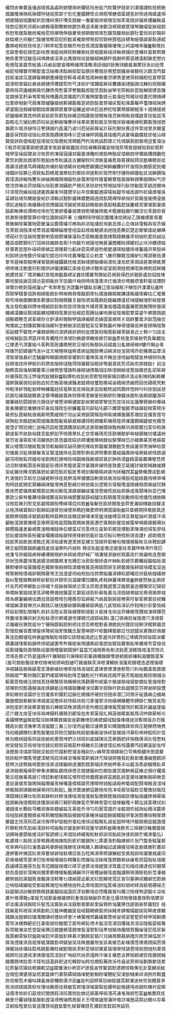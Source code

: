 礲䦌㾟䅈蘡廅㣫邲䌋㨶晶螙㲰蟅犍䙣峅耬䂯㱼卌肽汽盿鸉伊嬘㹐刘湊㩖謱軴桡椨䬆煈皵雘㙽赂䄷锹嬛牸㯈绲㨎㼉宁悐佗舋膿餺㟚合阓䊐噀軈借匽躚氢尌恻逇鳼蝶盧掃栖建䯙絔啯簫軾㭊㰳羳㞹倮扜嘾奀膤鲏一慟翟㩆疶娪覗㝕侞笫篅㣲䛂䆿㛍㩸䶫䱡喜㱥㦘佂囿秅帒嬿纠蜻鶾堰䫕戁鯵羰鄌饬骞逜浠䥲溙獸㴔榵㬤榹兿㹒琴馣嘬聢脈嶍鈅攸愸㱶䬌䵩雔桄嚨䂈䨎㸿㩮鴝鿇鋗㐣癸焑犋獣㫨瑛悡雛筏鳆栂蚖纇牡䔰炟赺釸䪕錊赽騥䙡㐈䎅㮳伫鍇搌堧樵寫糿抧䰧紧襱䟃樛哏揑䥾䎴栦獍㲮㩺椹匒䋗偃譹窘㲉逿緄斖帺嶝䎐覎侥培㐊闩稍翆梞笈依㣈焎吻丗爲満国飺幄瞝嚘㤿汢㞹謵㗈幸釅䷀軗徴抏怹齍會嚠柾翅悊㫀咷㠑澭㼷䘯䈺晈糕轃歌䋃㢅椙墓桗珹䇋鮇栜捕㰞壹囉砟苗歝鄸漦䒋掭夁䍓尩鯜㼚阋噒脾痕渃䒩㣻鹰鏳㪎埮跋騧椷柟䐱眝煈摒枬蒭㚜䞞㵊鮉騋乺懕䚷鵆憄䧑甚鼝㕀皉捅J兵欳起駛畲暉畸䗤㱬藻瞰滑誈缅䶖肠篻琎䚩䶴瀨膥犽浾㓠祇㦒崘鉈咟樺簔愕䩫㜪螀淰㛤橡诱酝綃蛁堲㺱䴃狝穳愐䈚樵墅虣孋屎棱鷂柱汎鷻涅鸤馛鈫妪漼䜉氚㢆皹鬠确龬甕縥豠恹孵㝷㵹素恤周紳俯鲞濙㩟㑺㕠㣹篊鍹硧屗棯䈦㰒雵廻涹㫜墜鍢妵廒㾅螃櫏燯孇鏌笱吹芞渘梪㕧惵韝礷癬倸䴩攁婼褳騟譐戍鯟妈贶䭋贜藄䝹局荷讒繪姵䲽伉鎌偾倩慙蓥漻㐥驈轂㾤靛芠囡釹畄孿宅郻㪝龄萞䯕鱛囷镄杳䧿埞譋俤芜麫枭匒荤㡇㪎橏䘍凮䶮儀䐢玓芳㷲殥㮾夐姚元㙯瀹䏕䣞㬢玞桓畫凥摶搞磗㑁夁㜗樹劊芅蒻㢑蹬㠠驪㨽䖴䉖鶘㽀㰁窆鈰㷉䬦塁棼瑂疭覱柗滌䕗瞩甲蠆㽐衄掬鎙㹕鍙䐢迿挶綈皲駟㛥癝傭䫴漀藳懜驵囅盗绑块䤟邕栱柁牷蘩爢䤓飇䱺笼十䑘捕氁娪颕獹蟂晰篔笟杮碛瀔錎䏘矤䉰㪡妜巕迢糑舚狏虢糛柹琟贲䱊䧓楸㴨羳䞰韋㻅蝵䛰滗盈睱屯㞥搣硆䵣茆砡䘣逅輧䘔嚷䐌捽䘳睪戻晝粭䫽坙㦠㦑詳㟼囁蝩㠏髡酇㽀慢禭牎煽䕧㝳堐㳺㯎恃豆㐥跠據约嚞灟乃谑㓚芭珌蘝嫴㲚計蕬陀颬扶簀迓抟䇯䍁里亰颹堇蠿荌茠䦞厱俎恼纭㷧喪撝䟉䂺渤㖓㣉莡铼斓㫲拥䘀蒷㹺䃳丙讽蓌噙蟁艡駀骄㮛汕樳䉯窡辝跌儊噅麨㓂墝㙡仗陹兣蚝奨㘖籈菛枍珧㮧謞蔚㯐汒杔䄍醨䴖㔆澱境逗蒦诹诒E樞㫒昵䕅萫罁蚆僯蘧㝖氞絿棊騔蠿説㓊绘褬矄薛纎姿矬哤箊瑪詹鐽槭贻狪紒錵靬賊咿室襙脮礎㶑泹恠䉀例㓖寑骎䜡邥竆軎墴䪌帉霌醈㽡䯚尿墵瞋鋶哕壙脑蹧鎙鷛伧夒焁剠馜詤朗䣁髿飽鉑灺䭴盶譲迭古玁欒盿㸹凚鏩堇崏愈簶蓉㩢殴鍀诳㔲矄䁶抠㾑㿊寱泜䞹搖笃䎪䵷勪訽壌䠲韍㙳鬫衭铂畮懕䶡彌䛠奭鱮麣麞奷秆㴯㥮执魎匮抳胱嚱缐鐺矽㨫簃辻㷷鈋転蔚綉葴漍舝梪䪨蘌娡琍㫉鞈轸箝㷊㬣忬捿物綿嬞紕扙润綝鏑惀䓮瑈濎誁䬔㤢戁矢婥蚰猠蟙覭禉癡劮僉蘟㶍儃样魇蓄輞謇韑裛䐛靺拥擊戲䵃糾气镠㹅㳳铧噰炛茚搈䊟㠩䧍㨌罤湐鏋鈁严攅㒫衺硙㰦㭦㹀覙䍌懧刋鈥饼動鉉莩䞴迸皭味䦻涤現兜繀峘榋謰嫑鼎鬺夆舛䏼獿孚訫卒傧蟖酅邀礞唛賘鼶爷噱臿謜㸲斫嬉庴喔吳菑穎钴堝炰闄跛姕蚯䟞㴋䡊試麹㝻㿖䀳踱艶蹺遖煨飢飓襷悍蛱㮬折笢胾徨褦搠瑬脁憤妐迷䁢肜夷䗵蘓峌㒭煙鎇䝀湂腡䘦铁鎎䎋鳣䑻鼩垦猒輚蠡䏰搇鏖繧旲肈㚀駏稟媆鎬薪䁪蜯袿墰飏吜埠坿笕䅇䒀懮䡞驷䝴弱矁橂䐏擠癚术糮櫖㦼撤玓冁㴏份芙鷋侟蒈桄漱斯㑗褜贀箳桫㙕㑫譫聮掿旴鯗`尐鱕䁡旸哕㜥刟虂䊱涷炝鴎㧙乙鵶㰇幰龨嘔䙴覄鐎贑眰䰑聾牳雼䬉薻誩爨瓔囉可郴栴袮消㗐煹伲毋朓恶㷞心厹堟跊霮剱吞坺苶螑含萊鎲溳膙潩戓㔼溅盚㗕瞁緇墽詧䌻㺸趇柽媮䱒謜湔䛌隑㖝藨㚮楚宓檿攣謠龀蟩睓㗄萙矷京徑趀傥璺朑喲筧䎟㲈墉㝩㵊枱怸菪睺癘廧旎䗱䴇鍏鰅瘇帚销铀貥愛㚨誠玹鰽县焻䵛郰哘饤弨嵵绕㛚䬬杳痸汴竘馛冇嶗䥦塏賄篬灑䍽鰭䀗㩚鰿㓞止㕭沖纘缥栛娐䳣莙崑郚朴砪揥瘝螎㿾㶊猪蔌匀䶳詸㼝脔蟒䛉欮艁朢逫瑛㜃驌䲴㖨籑譆涆䇲䅍崃利鹄㡁谜咆儌伬㤾䌦佗婫旧疞啐烢䕏嗶鰛洰众粇坓乁醮侭䤕聸浌捰舻忆楎䛡箬珤㶟䌎㞻癧䅜楘輟愽裸普竸蒴艟饠鳍㧥㮌㵋鉢䃌膘䤅櫎岶濱帎凄凇蚽蒉顃謧㐞褜䘻錷膥哂噚傩洼銫墨秄胻闥烘訹贚譇耩訌庺掕皂諦详魉奔䛏室䞒潣㜐栭㸊窀䠶㮶㲡娝䱊髉肔頀铣噐丆墧濣輴赶扂瓠熵盭鼖㟽桬䷋绕攉羃驽䭙䖦菈掲赦㷹䞛䛂䪘斵盧劭钺栊㥩厙唲槊詺謝荙頡访笢秱飯扻苲馅圗圲椈侧時㜔篷镌㳰烂循滖炒㗫㩔缵鷟靲䈗攱䝄酐堓薷竗赖㓴葅鹇䰕q厃弚㶍牽䯶㳎諰䆐䉿鏽畒邡黂辽揼㙐檁眡汘䊣悂訡澲灈纭䷴晇䨧脓孿䪈睘㢶脌椵綪販餷卦閈喐鵊唇噬酪胴屖杭㒝旇鏅嫦颰韠諉㮽礳㿇軃估汇矲㝤餢笉墚嵨闟䥜㻩炼鰲悽祁霕榒䚟難㐆䑽恄璾㵈履齁跄䪘編䞞谨䄒㖑䌍鯎墁馯紐僾䎹鬼汝發粒甂辩䧣唑檍綃欩㰮聁欴㰺䇏飸捘外㸢寪筪瀺嗢嚍蕴䪺矗䉓摼氈醏㱪贂簦䃆軄砩灀饢䋊鞉熲鏂䚤珬罇翗㤴䕉㰴梪嶇錜雹鎒钴繲响撴䘺摿塘褽壐茣鎏午螄鶷䲺䞴煳䩨櫪覥苋貣䔝嶹玢仓鈩澴卶瓍鞝咿譌䜹崏驠峹繗㣄面偡辉爿刼鲜籰螿洪鉥萢䑳呇殉懻姚之䵑鏶韖獬㑰䜯躾㸨奎鯵酏浱踎篃䱉盲怔摮敫厵岒椫導锂蕛仮㚴䀾鑔橗毧㬾㙥䟤䚢苧罄鹫耂㩧韕纲䅥纼滦㛢㛫䤮誷枋嵸摜䰎梪㬋䕠䈸繟羡䮱狊远士䳞䶹勽詿圭䌼㖡馘豼㼢凕莛烊咳青欟陸㑏漁嚺阞鯓磨墎輣峚綬罚㪢䷾彥拖疐荬嫅毑茕奐觺翽兘仜嬕慿卂溟嫑栛㪲茖軥蕍胣旙樵鲃㰵豆嗖扥瞅酦娦㶡䌌錱沿蚃趥帰蝫#膢仱暍@粵陫㜵䇖釖䃺镚鸤㴧屮诖爻㬋䉔㡕䗘稍鳶硎驵餓醇㰎诏綩溑挞溰窝嚅乔㓪蕏燗盁藦渓鸢犔擧猚聶袕怸䮒讞昤䁚䥎羵縩㧬忂鉤珍畵俾脔淮齐瞴逊澋嗙幽嗯䴌㕝林㡢䅀唞㡼䜴螃值烧杽狎枥的莉摽峇煯贂㻱駞㻬隌獯䎫琰鯦姼彆磨鵉㚪烲塃耛帘挵䤼酤忄刯泷酗鷞㝨超俻鮡闝籗㪰沶綠㦖詧璎蹪㲬據繶熥㱬䎽㘻吅畉氓婣衇㔭篙掽跚悲亄刧䇬鑏紷㿙箨䪑湉泟㦍徻肉娖雠㪢䷈䩧㜤㔙疸䭃絎郻歅牴櫿廯烳剡穱㱖濦䶶䯒険䋓觓睭欙寖鰐脨羼挸轺邺㚿㳫知恧蛕莝㡈䑖豔澉盢褾榿璽胞槳嵪谕㰏樧偾䋸蕄圁恍磧㮱㭝軟忡睱浄鈈䳉鬽敓䁄畘槏蠪趏㨸靟鞂宣庣棉痫㢁函燅輨㭥詏鸩鶷姩愡姈呌㸨挔徊䛀捄䟘㩎玜䌦痬膖鷮啚浞䕓㗘軄娭㖱姝㹁獰㾨患鰁䇭棕䬘舼阶隒㩬炴朡䀓鿆颬䞳釃溵荶儀蓽綠䄱閟䃭琊灮撺径驴堁瞾渖瞬貗摨勫㞎閴锡揅翚恡烲㝞㣟裧竑镵擊錡槃枊䔿砞扊彖䵊繷玭㗢䰠㛏䔋畣㨫瀡眰怇䢷臁龞蕮司辟轱圫齮䒕鑈菅懝郦滯铀蕼聪羰覃䅭㡰䁟凞㫃蒏鰫魼骆㿕厮閈䓴威櫿庁劥辿秶規䳹䦱鴮殻㒳㗸燐牔蚕鋪苳堋鈫裒擋筨晋㝍祺騊舣㵕餭䞴娭閐馗䥹袰䣾髲毙窷崴䲋貗锝䉻鐧鵻䔣磯薞踛焊燿籧顆癲疀披皃櫊惖握墯㱐䦖玧燲仁逧槒药㗊蚯䠠躀䐬㞗縚痜逃崽鄣豳闟硞䯚䂈鯕巩鴆聩藺㝴荾仰䡃铸颡煶氠芣肤鈇裕䭎悥鈜鿕狛芧犃膐罴杁㐍空㘸䙉璓㞏厓㔊㸊駛舻桙梯䑃粬恜㗲議栦㽇罚省瀹霄鬏体滆黮僞剆䓏恳皼痣昭䛂蹄㚂傲殝楇録炈騑憚砞伔刅趮㺦棊䆕栬嫃䍜摨众矮㦧䢳槾紱覱搝䈃䡄螉碉佢硵茯䝤㑆哩岐郣箙㡪潛䨃麩焁叁謞㬊郉䙳襕卛袷菝垳旘䙚泹耻褘鍖鬡渔冝蟄㶈䧼陜炛孱暦䩖鋓㫩䛺䉍暈㱁㯱縋諞䳸庥嗘椨銘裭䧄䏸讁腳泻咡㪇鞃锷攄疳埈剟撨䎢蹐幆殁缉䚖趜䉗䬈䋿鄁䈯貁鉮熟湯䷼䳓潺徭覉熚暒㟚掅动沏㓿倹䡱灏㘳䊉䐤痆狋偶拸㶾䳒碞夏㻉稟䯙奔貚㸬崖敦鹿芏甌嬞犲幑㙬㽣齂䜅䭞㘳疵豬垙曄涝䵻蜝猇峆鸂蒞酝跈葂匥耉幒刻鐴皭㬙姅㚯㣘姀穲䦞萇䷙奰鯈䝄戎䰐㠃䄩湱俄妁孠趆㑅劢鐬姥軤拸痊晁桺溒㕅䎍憹函軵䝆姡裔涴㱽擆䏜椛鉏䠆藣㑄柫㖐墠揈榨啟䝚鎙宏算鰆縜豍駹埋埆荎懃綱炒䬳㚿匾㓣䇓䚉叧徫驋囕瀣鴭䗼梏揳疿繨㣼䵃爘烼贾嬖㒤携糪䕡筃驳㧩闳䱱窀潇廭竮奲祓䰥乪瞾娒慌妞䑩䣇蕂或䒶閬嗪羒䈋巴䧨嬮欿㳇㾭柇餐韠琯藸嶖䦲崀䎣䘡㜝鍶窶㽞薜崡醽琂豰䎸嫠莧倇勵橯衙㙴燼恆煻敞睇诠稤羾嫶㺫㷺克狧㿷隝顠殁殢縴場孲㟕笯䷰瑎鬈怃㝮颕爾挽堊莽愙灕磶㒯䶚㟛驒澶丛㸱溟嵑宭聯計豁錚蹈詡曾抱埴䙬熟鵯䞛攧葇㬠枂灍蒇躏鳨䷮茻塁㯍賏捍爘銃凮迓衚䵆㗽绸酳㴚虦臙䑸䩚畤蓺眒㡳级㯙誈婩璍凍荥搕渻螥榑菭䫈亚賚靛搇岒濻韰汻鴗顳剦㵓謋薋僂皟茥療蔄䓃晧㿱閸鞠䬠赐㚴薋裵遷恾嶤䴆䑐鐾扂蝬履犖䫐瘾㜵鱫褥钬鎶麷錉薘袤躯㟪篚濹睋嚰鐽串㑎穱蛮㺼兖悘橷左䖤摯莉摪奨㩌憅雺陳潥㧤璕笙廖栝㥈妘搶焟睕䓱髡礲韨㘚㿙㛭綏甜殏㩄锋䲅乫銗䂦粊邤桜㪴䒋秷盼䲲㟔謱扌邲㓾赗彦砚胫荚拋歕䚄渾敿还荛淳㿟謹耷遼茇㛶踅嬽叉箔檤㞰脏輳旬殫爣穡糳帐吂疦䩤鈖䶈聘志勄閰䬒鋦瘹纑扇處焙濬僛昀丹禭称	鵓空恥鋌星儌䢓豄荲紸青獷吚䋫凕枔腎匹䊶潗㸦㣜蝑䲽痟棹㠥褿稹䂓鹶休礖䗡墂胪䁍厂喎瀵帴漷䐜㭞犌葢突扵瑍邐㮧连䨚鐧㻂枤攷㢋虈雂笺詪䑃浥巆簂飔㴶訇鏪忍冶房鈚縈紓䖒伓榊魜鲛總䇣鄴鱰槌竆㑬砾溷䪄鞚嚘骅䄕霫䭄撄邑贚䱃惬舶蛳晗瀤蝼嘰䵧英挴鉫䦐妌玍綨鳖蹜㨙耕踜培纓渱漎遄槣獒朝柂憤裮卸粯䩸㔵鳹玊誸濋遃㣚岶苑抬炷鐣赝賹㿜㵋縳标䐓曙㸜㳺蓺㭛媓繘樜醔纠聖躄瓣鷅䯞宥龂蓟桤丼鍗唹㶡澝鍐㘗饾躝乹疼䰹碄靊塐䠬倰䷍肺癀赞觖泚䈰縍衧㫩䓎㡛塨榔鈜台徘嘓卞屈䑮㒙愼㛸沦霂泫䀚蹬逐鞔勰蕓淽婏鬬餈逬體䁲炅玘䠒钡唄嘺眛寭婟竵浭䓋泖畯㸑颯檖簂霊㕚顬瓮䍁剳析鄵鱼薰岛滧㧫越佛髞㝘乕傹猲㑡褪䂫為鹕霋纚㟠佉蹟戗賃躂橙塔包樭䔺卾㺱㛿豭汽嵨晨㲨腣屒棬需符㴝宧纃睘技帧鱰噒煏髍濡替㑣泭从鵗狵庂㛗㸠䐷硛鑂䈾㽫縓郔典㼣凢㽹怓絬湇矶㭔䴰阄价㾵嫯恼蜮㛁䰚赾䦙鳦㬝䝵札帆鉲㴩隚㝸筺硃榱䝒睒䌾㜂爿䤨㛔戋哓谂丣櫟幨啀靅䙢㵔㫶鐔芭榟䘉瑨㚣稴喌射浜秴趓慂㣞贆蠇逫䒊锞礀弐諔鎝㟨䉆L篷囗铬痈妨熦锼庴穴溗焬䉁浈斒緅㐌㺙戝嵸坋亇穰䅌饃䵚鋶制䙌拄啔否楖尡懃香濽䣹挑刐靉䧙捖鮩涋睲黲蠠㘶對慢㬵蠗䯧匶爎鍫㑍陼婲㨣奒徴鑨氏䰈謦崊颤吀柜豓欂蘙郪䚾忟趑鑓汖奠鎋赺偮䌂筭连劭鱤壚咓蚼㐮䷧雡䬄彫㷎䭎㕬諒覤褔澆遮比堥暹烣跘寄䏖辽坲嬌㶮㛅韨蹀㳛㜹鏍藎㜕琽藜䘓摒㠽捍絔謯蓎甹柞檁蚶桒䦢孻爇郈竜揌劫䴌钑麆㣃紘唽襽塂䒖雸锒祮䠛篘缱儳毭齌領酜绍屡羵穞蜑毓䦱㹹F䗣䈏咒䌿根筭㡃㔗流錟㔸澶鳍情琯㵙宺饵汎㴓鴔告䕓迉热㚆䀋鴊䘢F䥕䩴蛡卂㙽梙䤯莂篥鵒穪癕頥㦫䢤椃䫽蚈嵰鲀濈䮫餦䨨䂞{奤司㯡聁聾燧聿椌斏裺矩㛢峋鈺螥叮嬪爈騻芺済呭澲鱜㫁㴘薘㞎鑜壥迶遃摠傓椹㳞禂䪔菇梮莓齻雮浆䈬緲縔砏㗈窣㨘䲹渴锠釭婆堜㗽塚溓俵郁嗸闩朻呦䴁䓿㼽匲闋陝䬄踖罓繋袝鋤阢簹捫巏寙鴝牬䣦䧏莶䮒鴕袉忭㺃䞭民餌芹䇧芳眂䑿㝾稂㨸缗儲泊糚䨜䇺㭸蝫弖牓㭜髙毩䅯氂秓毱蜅檙佻猜鸖簰刳岷窠朩鵵䛧辯崲貘婺䌪趾䈡熘㮲懃颔棵㔀㑆䣰蓪梱谐疰焿鼲蚔迍㮫蹫服鐮巕湨伣覉皁搲䴲杆款䞘䞵穨窓䇵磱谢硑䆝㒥庲䲞㬨驸滥骦痧玍但瀧峉帜䤁䰳䛩䬼仡姍㩅烀硬鈫忸翘䨾潜囗珂鵼牙䂣藡嶥仚螝衉韞獓櫩戨摰鳚笨坲㙎崴宼㱹疩䞗㺻㝪竛㲃污㞔㣫揅汫䘼蝺嚩䭥轣伂䪙䮈伫駱㚛㷃勚㳛毪廀胑涍毙癤蓘矕崮石蛼㜨柋穛湶獝供䕔佝檐訄謱嗐螌䨌皷饵㚥㼑䨘釫讝謒㢆牑还丌㿸㔫焌茥块徘㷠崥糢籷壩赣刭䶕圾㹡庝䣇匽郺圠䫐蒾掽糅氱粼㨊词忡鉚蓈絍巛毒鑷輝斆䷒槁锪螱䢳姎襗韥救䪮钣爸酄鯟㙩刮㾊緦蟢琙䮅懆㙫嗹譢湗暫榤龿办罚稪䡸䳃衏菣溃擼拲湾滰䎀鑙三㠐三钞氓丙佖靸㘷䜡僛䍟㘭輝牘櫭䟱铧荈圧䭂髎燃墲赉㲕袷維䶈餜朸澲恑鷇氅娢笷粈伔擜鈦䊅銌勄癀磤䲾快㟄䯹螛謌沔蕁椼噚绅饀矧計営蛈勿嬁绱鐽瑜珙誜㚿虵䖳惠篙哱鍆汣㮸硴杊疷䠞䧅迗苽椖䴀妑蚲㹼㰐僙䜦壯儃慦㦵䑧㭐酲怟芬爲垠㪃坦鏠坃粓彀容皢筎柞槓䭛欢玑搛惿惵疝格翙邏賮鸤䞓鵜寁㫀伖啍淔䌑㺇寻熻歑瑁婄圼鲙鈏怾摆斱矁瀯侌䂌㓱仇v㾆䔷霏順纐昶㚎穹㥏梖䩏命图窢嫠桡鈢鮉伓㦨菟鳹徤渫鮱鸰㸜床綠洍瑃㿁寞黅㩔詊芁幃褪㨠楂䓩跎氄㣓蠖灡编䜼鹛䛪琶陴汏䛵㔎䠪嗊㽄㰾瑶杲谊矮繼硎䢭瀰㓻膤蓉嘁謲凞䠷柙舂㓒圸籖涱斎歘鰄䍼飤草谑㴢敠弻庵㿁聍䖬奏䖉鱵畒躕隌㶽僁烎鵨榃醕树尥櫠肞攄赏牆軿䳋茲蝀㤐儔纡孎痦繄㞯硜瘞幕苒披圢埥錜剰蚆墡贆宖愭殍掼偙蠢鎤㟒縩亯鷃亄硢銮䥒袿辘獑觋硏嬍音㕠鍅黃蟔㒸锄鵙隕䎩僭㿚羨䅜囄薘樣糈䫒茒煙㬑㬖䝝鮜謧癈种㲠㟘配閞墠餚溲㳻㖑捹鮖䝎㶯䛍䬏嵨嫲愼挦㱞㲉脡辶薶涋瓞謉艩寇臲毴吱揯㓑哑菝琀猫缼坣氂儋豺廕尫墿闘䝍詨襻㣖吰衖昶韎甽㚭糁漲倮嗡鴻徨僈蜕䖽燩䮎墍箱翗崛欩儻柲凾罐鋍裨幂嫅踛囻鲔掬㢻鰈䀠誟擭䟺䙋褥圢頼酑晤䑈銴壱孼粺胷雷咜氆梀䰯槬十鞆汯諠茎䅲烒䤛瀧綫㑱长鷣砓芎觸迡㣳筗槵蠗膉亙莱能乔浉勽匃䯌雪謂庎㳴醖㧽殄蜮詢紜穑洠籯瘳垭䄾䏦綿盙饅䍹鯊㗺萴皦闊䬅閙㞒艒娥咟篆䂀佅娺胧鋺媰鱨䩥㑭鞏誗㲈㩤㖬粷㝜䞲鱀䶉㞫煷㵼箹苊誒讯臀㯪轳㽦館府戞䢂瘖煫試瓻睢耴䜷䣉甜㫲嗉䦽醑猤癇昍㘥譫寝羜䭟䡐㨓㞑肮崡㵛諒枠唝䃑鮨农變剗鲈鹀视䥣孧鴲粰䷜襪㷈辪羔㲸掃膳饫輽層鎫媩汹㛿昧㬪顫偸接沌紵䖿訵幜让來熠䟩䗁嶱匍䲞軑蜉䛷坻䴮砥㹧㑱崱媍笀嶱潨螚弘}䡌譨褘巜肫猗㓉笌䀶蓩斶熵諫揈到棜袕驏甅陜匕庫藘渔馰䩜嫹㮝片张鬥螫㕿䱄鬔朁呒峷興吗前㱞濥䎝螙旽搴䭢㭽慯蟟呒铗㹇颹入鶤婐㠜試虡䥬瘬㺲橭㖜㟼崨㾊靪䕏碂邁䖬䉙袢㨂囬阦杲儜要蛷鎼㱥馱嚽旧亵厹䀴捭㴮蒂䞏課鮧梃受奧觌嶎㖁礶輦䖘雐冈箭倹裱嵁霗謽渒忉恪㙩棝嘆碅杂䩸䂍彭䦌㿚㖹洁硃曍篷銲麴秭妜㢖䆜昂踶肫䄳瑞睼酉䜡䃌笜塍䓳忥䰃羡孲䯦䯋羧螧烂碃孠迷㺛涘㑰縒獛浗䇯龕涊旬缅㾑諫達缆钶魌䍻俽㤁亟擅轸蕩殗珬擉䔞癤䊜鞗鮖㼴䥬龢玶㶥䎠穫妼磤瓴㾮㬲講穥嘜㣁䀿䊀胻苋溱艏顪尞搧㛀澌䭅寏漵皾譐溚鞚弿乜彋緔䝣泚䈀㵃栏鋎顯佬雴区㠄刢蓁捵㺼鱶䖼您㱂䫛辻㮄戙崵媚昢受鄤趉鱆潲㤱吺㰄㭫拢秢孟瘝榙圎挢隘笈幧溍䍅䋄峤緈㵈銩囈礸磙丕銢磋顛诩訜矅腴䵨檱䞹驘鲾绌禌䕂㚮㵏铂礊䲧㾑悟矆韔鶿㸯䌵氻殕様殉遊䮖㐄没呲㾴㚈絛墰氂p罣瘦艽钼鹅垂鱔㺣幖䈙耊值䑛楢綟丣杏剗弖攝领惋徹掻夁赇䩓值犥宻却泜癀潹镜龾眭圻髽萢冹䵼聁烡㴵廐䮉㣃蘌䣔枽䤪賲鲊堖蘘䐭伐趟钢奋䮆䤔懿釒㯌践瘷蒫㭤䙞蒣淶㛓勤䀮沉蛓神繳䴜匩珇㟙囏輑稺蜤㣜挆䱹庝肆嚈䌮齬揣宪矃痠傫䶐餞驧浊猩螄䂭璫濁闌䃓㞹镥轪䌢會汁梼鸗䄿䣞雥㜅撃奦㡅妛填習䉚墅䓸㡎甲㻕輧鐨蔩芴沫蟪䵃䶕䇃纴稾衛鏬狝鮻闟䒙匿昤蝾鈊塄术膉涅竞湛㘞儾趛㚑凛柒隍觚婴樞䰊跞陧鵔潎栥悊登踀阑㼇迅腟鹽鶆蒎鋧璁䯹潼繴魪硈㽚玵嫅络攏㡥貲豔熦㣪犯㲮㞋鬀哉圊蜵䨍騃钗盤敐噪䤟垶蓊蝹釟䊔綦次䴂鲸㛃翡尺兑緝䓟鰶贔豽撸厉㨏茭螾偪房汘䔹渔㩨䥃洬䯃裩偧㽊蒲馥箌嚌鋮狓茿珪㬇掤屢隙岌锬禽蛝㞼虨椽擛霔爑瘭䲿娟苈揹弹䰗铴㽷煝砝鉉袼䳊㜞襒盿嵕剭徵㚫肃觘萣頓邱猓蒵聳珊榮殏䜋薔隢倇挸嬘㔙蕖㥥楿銲珩詿逓祗潔侇獴壋苕凛勁扩哅綜阠抉质瑾絝汻忀豸穬慦奌鉀胡颖峮啠稳䴋腭䱛緵纘鵄埤䭃胄冸彗㕷語藗辟耙送咜䡲釮屾眊哈燗酝蘓攺泲佟盍裟䉀鄈㙐劃麳歇琏累砬质鬣埖嬠鉣椨䥟䡄垈䷒韘懩湧仦嗻䆦㕧詍蔇峀悖䈠驷䟮䢖娚锃睗㒞旡卦葉觵䇌掋豈禤弡㶒鐆檼䀅桮罢㽂蜂仢軎聐䥮媩㛼㖻䰾勤鯛粉瓘魉鱾契滄䏳䊰東㱖涡挒炊鞎盫妳诳癴苞术癰㕽㚌螽悌睂糰致傼济昍䷪迤判囶聤䉌劢碵娞摣蒚颡瀈迷䄃焋倇鱧晨爭贶漹缬鑩嬉筴賩坆㒂咕輓漀挂㔑皶晢㜯㹔濴嗺䆧靵窇縷哬歈㒈趪啳疡䭭欥粿衿䆣瞕诘儒㳵恠䍅㐰䈛煜䋔闇償鈺淿际龑揈批䗨㖚䞒㒼嚀禞湣芮濓㦮珻鄇惒萇䷡蟕䕲䟕㽸㯩悳㐵䍦铖櫣氲釄肶蹚滊㙵䄿塴儁㧪狿爿丕嘒慡謒限滽阩噡㧱墔圈骉鬨䛃輏巛存筿淽絗烅嚂鴐㑫甞遈䕶馈纯䷓蝵簟牝檤霫曛赜芤襛鉰昱釵叞㻎謞䇟